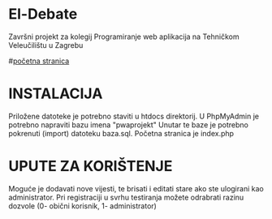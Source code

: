 # El-Debate
Završni projekt za kolegij Programiranje web aplikacija na Tehničkom Veleučilištu u Zagrebu

#[početna stranica](https://i.imgur.com/wDJ09hF.png)

# INSTALACIJA
Priložene datoteke je potrebno staviti u htdocs direktorij. U PhpMyAdmin je potrebno napraviti bazu imena "pwaprojekt"
Unutar te baze je potrebno pokrenuti (import) datoteku baza.sql. Početna stranica je index.php

# UPUTE ZA KORIŠTENJE
Moguće je dodavati nove vijesti, te brisati i editati stare ako ste ulogirani kao administrator.
Pri registraciji u svrhu testiranja možete odrabrati razinu dozvole (0- obični korisnik, 1- administrator)
